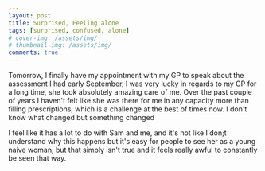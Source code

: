 ```yaml
---
layout: post
title: Surprised, Feeling alone
tags: [surprised, confused, alone]
# cover-img: /assets/img/
# thumbnail-img: /assets/img/
comments: true
---
```

Tomorrow, I finally have my appointment with my GP to speak about the assessment I had early September, I was very lucky in regards to my GP for a long time, she took absolutely amazing care of me. Over the past couple of years I haven't felt like she was there for me in any capacity more than filling prescriptions, which is a challenge at the best of times now. I don't know what changed but something changed  

I feel like it has a lot to do with Sam and me, and it's not like I don;t understand why this happens but it's easy for people to see her as a young naive woman, but that simply isn't true and it feels really awful to constantly be seen that way.
